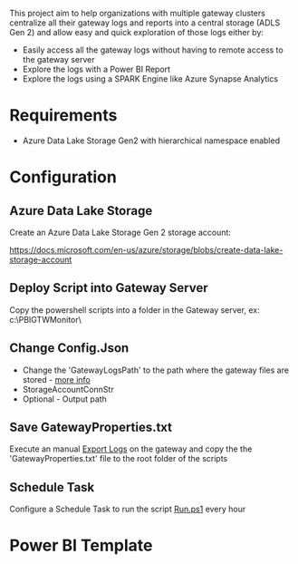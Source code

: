 This project aim to help organizations with multiple gateway clusters centralize all their gateway logs and reports into a central storage (ADLS Gen 2) and allow easy and quick exploration of those logs either by:

- Easily access all the gateway logs without having to remote access to the gateway server
- Explore the logs with a Power BI Report
- Explore the logs using a SPARK Engine like Azure Synapse Analytics

# Requirements

- Azure Data Lake Storage Gen2 with hierarchical namespace enabled
  
# Configuration

## Azure Data Lake Storage

Create an Azure Data Lake Storage Gen 2 storage account:

https://docs.microsoft.com/en-us/azure/storage/blobs/create-data-lake-storage-account

## Deploy Script into Gateway Server

Copy the powershell scripts into a folder in the Gateway server, ex: c:\PBIGTWMonitor\

## Change Config.Json

- Change the 'GatewayLogsPath' to the path where the gateway files are stored - [more info](https://docs.microsoft.com/en-us/data-integration/gateway/service-gateway-log-files)
- StorageAccountConnStr
- Optional - Output path
  
## Save GatewayProperties.txt

Execute an manual [Export Logs](https://docs.microsoft.com/en-us/data-integration/gateway/service-gateway-tshoot#collect-logs-from-the-on-premises-data-gateway-app) on the gateway and copy the the 'GatewayProperties.txt' file to the root folder of the scripts

## Schedule Task

Configure a Schedule Task to run the script [Run.ps1](./Run.ps1) every hour


# Power BI Template

